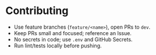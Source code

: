 # Contributing

- Use feature branches (`feature/<name>`), open PRs to `dev`.
- Keep PRs small and focused; reference an Issue.
- No secrets in code; use `.env` and GitHub Secrets.
- Run lint/tests locally before pushing.
